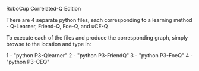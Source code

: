 RoboCup Correlated-Q Edition

There are 4 separate python files, each corresponding to a learning method - Q-Learner, Friend-Q, Foe-Q, and uCE-Q

To execute each of the files and produce the corresponding graph, simply browse to the location and type in:

1 - "python P3-Qlearner" 2 - "python P3-FriendQ" 3 - "python P3-FoeQ" 4 - "python P3-CEQ"
